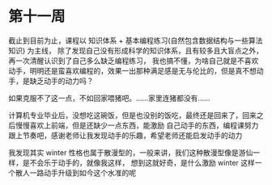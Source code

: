 # 第十一周

截止到目前为止，课程以 知识体系 + 基本编程练习(自然包含数据结构与一些算法知识) 为主线，
除了发现自己没有形成科学的知识体系，且有较多且大盲点之外，再一次清醒认识到了自己多么缺乏编程练习，
我也搞不懂，为啥自己就是不喜欢动手，明明还是蛮喜欢编程的，效果一出那种满足感是无与伦比的，但是真不想动手，是缺乏动手的动力吗？

如果克服不了这一点，不如回家喂猪吧。……家里连猪都没有……

计算机专业毕业后，没想吃这碗饭，但是也没别的饭吃，最终还是回来了，回来之后慢慢喜欢上前端，但是还缺少一点东西，能激励
自己动手的东西，编程课努力跟上节奏吧，感谢老师让我发现动手的乐趣，希望老师还能启发动手的动力

我发现其实 winter 性格也属于散漫型的，一般来讲，我们这种散漫型像是游仙一样，是不会乐于动手的，就像我这样，
想到这就好奇，是什么激励 winter 这样一个散人一路动手升级到如今这个水准的呢
